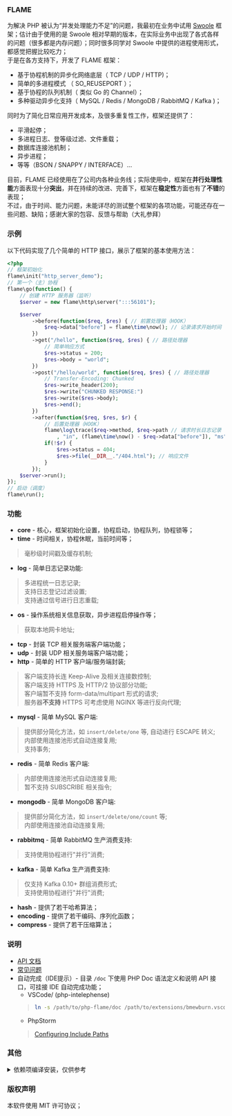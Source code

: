 ### FLAME
为解决 PHP 被认为“并发处理能力不足”的问题，我最初在业务中试用 [Swoole](https://www.swoole.com/) 框架；估计由于使用的是 Swoole 相对早期的版本，在实际业务中出现了各式各样的问题（很多都是内存问题）；同时很多同学对 Swoole 中提供的进程使用形式，都感觉把握比较吃力；  
于是在各方支持下，开发了 FLAME 框架：

* 基于协程机制的异步化网络底层（ TCP / UDP / HTTP)；
* 简单的多进程模式 （ SO_REUSEPORT ）；
* 基于协程的队列机制（ 类似 Go 的 Channel）；
* 多种驱动异步化支持（ MySQL / Redis / MongoDB / RabbitMQ / Kafka )；

同时为了简化日常应用开发成本，及很多重复性工作，框架还提供了：
* 平滑起停；
* 多进程日志、登等级过滤、文件重载；
* 数据库连接池机制；
* 异步进程；
* 等等（BSON / SNAPPY / INTERFACE）...

目前，FLAME 已经使用在了公司内各种业务线；实际使用中，框架在**并行处理性能**方面表现十分**突出**，并在持续的改进、完善下，框架在**稳定性**方面也有了**不错**的表现；  
不过，由于时间、能力问题，未能详尽的测试整个框架的各项功能，可能还存在一些问题、缺陷；感谢大家的包容、反馈与帮助（大礼参拜）

### 示例
以下代码实现了几个简单的 HTTP 接口，展示了框架的基本使用方法：

``` PHP
<?php
// 框架初始化
flame\init("http_server_demo");
// 第一个（主）协程
flame\go(function() {
    // 创建 HTTP 服务器（监听）
    $server = new flame\http\server(":::56101");

    $server
        ->before(function($req, $res) { // 前置处理器（HOOK）
            $req->data["before"] = flame\time\now(); // 记录请求开始时间
        })
        ->get("/hello", function($req, $res) { // 路径处理器
            // 简单响应方式
            $res->status = 200;
            $res->body = "world";
        })
        ->post("/hello/world", function($req, $res) { // 路径处理器
            // Transfer-Encoding: Chunked
            $res->write_header(200);
            $res->write("CHUNKED RESPONSE:")
            $res->write($res->body);
            $res->end();
        })
        ->after(function($req, $res, $r) {
            // 后置处理器（HOOK）
            flame\log\trace($req->method, $req->path // 请求时长日志记录
                , "in", (flame\time\now() - $req->data["before"]), "ms");
            if(!$r) {
                $res->status = 404;
                $res->file(__DIR__."/404.html"); // 响应文件
            }
        });
    $server->run();
});
// 启动（调度）
flame\run();
```

### 功能

* **core** - 核心，框架初始化设置，协程启动，协程队列，协程锁等；
* **time** - 时间相关，协程休眠，当前时间等；
> 毫秒级时间戳及缓存机制;  
* **log** - 简单日志记录功能:
> 多进程统一日志记录;  
> 支持日志登记过滤设置;  
> 支持通过信号进行日志重载;  
* **os** - 操作系统相关信息获取，异步进程启停操作等；
> 获取本地网卡地址;
* **tcp** - 封装 TCP 相关服务端客户端功能；
* **udp** - 封装 UDP 相关服务端客户端功能；
* **http** - 简单的 HTTP 客户端/服务端封装;
> 客户端支持长连 Keep-Alive 及相关连接数控制;  
> 客户端支持 HTTPS 及 HTTP/2 协议部分功能;  
> 客户端暂不支持 form-data/multipart 形式的请求;  
> 服务器**不支持** HTTPS 可考虑使用 NGINX 等进行反向代理;  
* **mysql** - 简单 MySQL 客户端:
> 提供部分简化方法，如 `insert/delete/one` 等, 自动进行 ESCAPE 转义;  
> 内部使用连接池形式自动连接复用;  
> 支持事务;  
* **redis** - 简单 Redis 客户端:
> 内部使用连接池形式自动连接复用;  
> 暂不支持 SUBSCRIBE 相关指令;  
* **mongodb** - 简单 MongoDB 客户端:
> 提供部分简化方法，如 `insert/delete/one/count` 等;  
> 内部使用连接池自动连接复用;  
* **rabbitmq** - 简单 RabbitMQ 生产消费支持:
> 支持使用协程进行"并行"消费;
* **kafka** - 简单 Kafka 生产消费支持:
> 仅支持 Kafka 0.10+ 群组消费形式;  
> 支持使用协程进行"并行"消费;  
* **hash** - 提供了若干哈希算法；
* **encoding** - 提供了若干编码、序列化函数；
* **compress** - 提供了若干压缩算法；

### 说明
* [API 文档](https://github.com/terrywh/php-flame/tree/master/doc)
* [常见问题](https://github.com/terrywh/php-flame/wiki/%E5%B8%B8%E8%A7%81%E9%97%AE%E9%A2%98)
* 自动完成（IDE提示）- 目录 `/doc` 下使用 PHP Doc 语法定义和说明 API 接口，可挂接 IDE 自动完成功能；
    * VSCode/ (php-intelephense)
    > ``` Bash
    > ln -s /path/to/php-flame/doc /path/to/extensions/bmewburn.vscode-intelephense-client-x.x.xx/node_modules/intelephense/lib/stub/flame
    > ```
    * PhpStorm
    > [Configuring Include Paths](https://www.jetbrains.com/help/phpstorm/configuring-include-paths.html#Configuring_Include_Paths.xml)

### 其他
<details><summary>依赖项编译安装，仅供参考</summary>
<p>

#### boost
``` Bash
./bootstrap.sh --prefix=/data/vendor/boost-1.70.0
./b2 --prefix=/data/vendor/boost-1.70.0 cxxflags="-fPIC" variant=release link=static threading=multi install
```

#### cpp-parser
``` Bash
make install
```

#### lltoml
``` Bash
CFLAGS="-O2 -DNDEBUG" CXXFLAGS="-O2 -DNDEBUG" make
make install
```

#### hiredis
``` Bash
CC=gcc make
PREFIX=/data/vendor/hiredis-0.14.0 make install
# 未提供禁用动态库选项
# rm /data/vendor/hiredis-0.14.0/lib/*.so*
```

#### openssl
``` Bash
CC=gcc CXX=g++ ./Configure no-shared --prefix=/data/vendor/openssl-1.1.1c linux-x86_64
make && make install
```

#### AMQP-CPP
``` Bash
mkdir stage && cd stage
CC=gcc CXX=g++ CXXFLAGS="-fPIC -I/data/vendor/openssl-1.1.1c/include" LDFLAGS="-L/data/vendor/openssl-1.1.c/lib" cmake -DCMAKE_INSTALL_PREFIX=/data/vendor/amqpcpp-4.1.5 -DCMAKE_BUILD_TYPE=Release -DAMQP-CPP_LINUX_TCP=ON ../
make && make install
```

<!--
#### sasl2
``` Bash
PKG_CONFIG_PATH=/data/vendor/openssl-1.1.1c/lib/pkgconfig CC=gcc CXX=g++ CFLAGS=-fPIC CXXFLAGS=-fPIC ./configure --prefix=/data/vendor/sasl2 --with-openssl=/data/vendor/openssl-1.1.1c --without-ldap --enable-shared=no
make && make install
```
-->

#### mongoc-driver
``` Bash
mkdir stage && cd stage
CC=gcc CXX=g++ CFLAGS="-fPIC" LDFLAGS="-pthread -ldl" PKG_CONFIG_PATH=/data/vendor/openssl-1.1.1c/lib/pkgconfig cmake -DCMAKE_INSTALL_PREFIX=/data/vendor/mongoc-1.15.0 -DCMAKE_INSTALL_LIBDIR=lib -DCMAKE_BUILD_TYPE=Release -DENABLE_STATIC=ON -DENABLE_SASL=OFF -DENABLE_SHM_COUNTERS=OFF -DENABLE_TESTS=OFF -DENABLE_EXAMPLES=OFF -DENABLE_AUTOMATIC_INIT_AND_CLEANUP=OFF ../
make && make install
# 未提供 ENABLE_SHARED=OFF 或类似选项
# rm /data/vendor/mongoc-1.15.0/lib/*.so*
```

#### rdkafka
``` Bash
CC=gcc CXX=g++ PKG_CONFIG_PATH=/data/vendor/openssl-1.1.1c/lib/pkgconfig ./configure --prefix=/data/vendor/rdkafka-1.1.0 --disable-sasl
make && make install
# rm /data/vendor/rdkafka-1.1.0/lib/*.so*
cp src/snappy.h /data/vendor/rdkafka-1.1.0/include/librdkafka/
cp src/rdmurmur2.h /data/vendor/rdkafka-1.1.0/include/librdkafka/
cp src/xxhash.h /data/vendor/rdkafka-1.1.0/include/librdkafka/
```

#### PHP
``` Bash
CC=gcc CXX=g++ CFLAGS="-pthread" ./configure --prefix=/data/server/php-7.2.21 --with-config-file-path=/data/server/php-7.2.21/etc --disable-simplexml --disable-xml --disable-xmlreader --disable-xmlwriter --with-readline --enable-mbstring --without-pear --with-zlib --with-openssl=/data/vendor/openssl-1.1.1c --build=x86_64-linux-gnu
make && make install
```

<!--
# external openssl extension for php
CC=gcc CXX=g++ LDFLAGS="-pthread -ldl" ./configure --with-php-config=/data/server/php-7.2.19/bin/php-config --with-openssl=/data/vendor/openssl-1.1.1c --build=x86_64-linux-gnu
-->

#### libphpext
``` Bash
CXXFLAGS="-O2 -DNDEBUG" make
make install
```

#### c-ares
``` Bash
mkdir stage && cd stage
CC=gcc CXX=g++ cmake -DCARES_SHARED=OFF -DCARES_STATIC=ON -DCARES_STATIC_PIC=ON -DCMAKE_INSTALL_PREFIX=/data/vendor/cares-1.15.0 -DCMAKE_BUILD_TYPE=Release ../
make && make install
```

#### nghttp2
``` Bash
mkdir stage && cd stage
CC=gcc CXX=g++ CFLAGS="-fPIC" CXXFLAGS="-fPIC" PKG_CONFIG_PATH="/data/vendor/cares-1.15.0/lib/pkgconfig:/data/vendor/openssl-1.1.1c/lib/pkgconfig" cmake -DCMAKE_BUILD_TYPE=Release -DCMAKE_INSTALL_PREFIX=/data/vendor/nghttp2-1.39.2 -DENABLE_LIB_ONLY=ON -DENABLE_SHARED_LIB=OFF -DENABLE_STATIC_LIB=ON -DCMAKE_INSTALL_LIBDIR:PATH=lib ../
make && make install
```

#### curl
``` Bash
mkdir stage && cd stage
# quote: cmake for curl is poorly maintained
CC=gcc CXX=g++ CFLAGS=-fPIC CPPFLAGS=-fPIC ./configure --with-ssl=/data/vendor/openssl-1.1.1c --enable-ares=/data/vendor/cares-1.15.0 --with-nghttp2=/data/vendor/nghttp2-1.39.2 --enable-shared=no --enable-static --enable-ipv6 --without-brotli --without-libidn2 --without-libidn --without-librtmp --disable-unix-sockets --disable-ftp --disable-ldap --disable-ldaps --disable-rtsp --disable-dict --disable-file --disable-telnet --disable-tftp --disable-pop3 --disable-imap --disable-smb --disable-smtp --disable-gopher --without-libpsl --prefix=/data/vendor/curl-7.65.3
make && make install
```

#### maria-connector-c
``` Bash
mkdir stage && cd stage
CC=gcc CXX=g++ CFLAGS="-pthread" CXXFLAGS="-pthread" PKG_CONFIG_PATH=/data/vendor/openssl-1.1.1c/lib/pkgconfig:/data/vendor/curl-7.65.3/lib/pkgconfig cmake -DCMAKE_BUILD_TYPE=Release -DCLIENT_PLUGIN_SHA256_PASSWORD=STATIC -DCLIENT_PLUGIN_CACHING_SHA2_PASSWORD=STATIC -DCMAKE_INSTALL_PREFIX=/data/vendor/mariac-3.1.3 ../
make && make install
# rm /data/vendor/mariac-3.1.3/lib/mariadb/*.so*
```

</p>
</details>

### 版权声明
本软件使用 MIT 许可协议；
